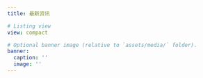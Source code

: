 ```yaml
---
title: 最新资讯

# Listing view
view: compact

# Optional banner image (relative to `assets/media/` folder).
banner:
  caption: ''
  image: ''
---
```

